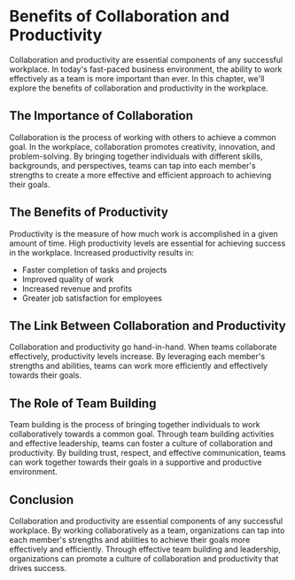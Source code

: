 Benefits of Collaboration and Productivity
===================================================================

Collaboration and productivity are essential components of any successful workplace. In today's fast-paced business environment, the ability to work effectively as a team is more important than ever. In this chapter, we'll explore the benefits of collaboration and productivity in the workplace.

The Importance of Collaboration
-------------------------------

Collaboration is the process of working with others to achieve a common goal. In the workplace, collaboration promotes creativity, innovation, and problem-solving. By bringing together individuals with different skills, backgrounds, and perspectives, teams can tap into each member's strengths to create a more effective and efficient approach to achieving their goals.

The Benefits of Productivity
----------------------------

Productivity is the measure of how much work is accomplished in a given amount of time. High productivity levels are essential for achieving success in the workplace. Increased productivity results in:

* Faster completion of tasks and projects
* Improved quality of work
* Increased revenue and profits
* Greater job satisfaction for employees

The Link Between Collaboration and Productivity
-----------------------------------------------

Collaboration and productivity go hand-in-hand. When teams collaborate effectively, productivity levels increase. By leveraging each member's strengths and abilities, teams can work more efficiently and effectively towards their goals.

The Role of Team Building
-------------------------

Team building is the process of bringing together individuals to work collaboratively towards a common goal. Through team building activities and effective leadership, teams can foster a culture of collaboration and productivity. By building trust, respect, and effective communication, teams can work together towards their goals in a supportive and productive environment.

Conclusion
----------

Collaboration and productivity are essential components of any successful workplace. By working collaboratively as a team, organizations can tap into each member's strengths and abilities to achieve their goals more effectively and efficiently. Through effective team building and leadership, organizations can promote a culture of collaboration and productivity that drives success.
